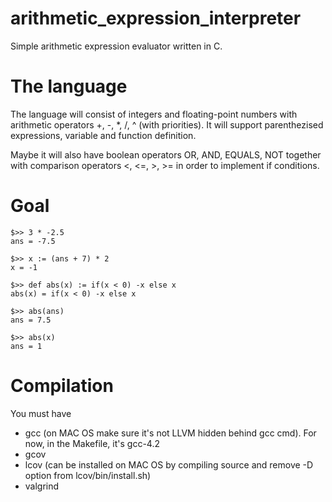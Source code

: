 arithmetic_expression_interpreter
=================================

Simple arithmetic expression evaluator written in C.


The language
============

The language will consist of integers and floating-point numbers with arithmetic operators
+, -, *, /, ^ (with priorities). It will support parenthezised expressions, variable and
function definition.

Maybe it will also have boolean operators OR, AND, EQUALS, NOT together with comparison
operators <, <=, >, >= in order to implement if conditions.

Goal
====

```
$>> 3 * -2.5
ans = -7.5

$>> x := (ans + 7) * 2
x = -1

$>> def abs(x) := if(x < 0) -x else x
abs(x) = if(x < 0) -x else x

$>> abs(ans)
ans = 7.5

$>> abs(x)
ans = 1
```

Compilation
===========

You must have
* gcc (on MAC OS make sure it's not LLVM hidden behind gcc cmd). For now, in the Makefile, it's gcc-4.2
* gcov
* lcov (can be installed on MAC OS by compiling source and remove -D option from lcov/bin/install.sh)
* valgrind

